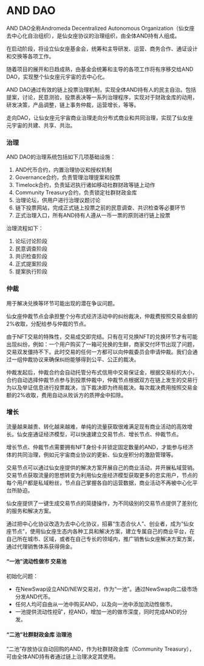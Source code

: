# AND DAO

AND DAO全称Andromeda Decentralized Autonomous Organization（仙女座去中心化自治组织），是仙女座协议的治理组织，由全体AND持有人组成。

在启动阶段，将设立仙女座基金会，统筹和主导研发、运营、商务合作、通证设计和交换等各项工作。

随着项目的展开和日趋成熟，由基金会统筹和主导的各项工作将有序移交给AND DAO，实现整个仙女座元宇宙的去中心化。

AND DAO通过有效的链上投票治理机制，实现全体AND持有人的民主自治。包括提案，讨论，民意测验，投票表决等一系列治理程序，实现对于财政金库的动用，研发决策，产品调整，链上事务仲裁，运营增长，等等。

走向DAO，让仙女座元宇宙商业治理走向分布式商业和共同治理，实现了仙女座元宇宙的共建、共享、共治。

### 治理

AND DAO的治理系统包括如下几项基础设施：

1. AND代币合约，内置治理协议和授权机制
2. Governance合约，负责管理治理提案和投票
3. Timelock合约，负责延迟执行诸如移动社群财政等链上动作
4. Community Treasury合约，负责锁定社群财政金库
5. 治理论坛，供用户进行治理议题讨论
6. 链下投票网站，完成正式链上投票之前的民意调查、共识检查等必要环节
7. 正式治理入口，所有AND持有人遵从一币一票的原则进行链上投票

治理流程如下：

1. 论坛讨论阶段
2. 民意调查阶段
3. 共识检查阶段
4. 正式提案阶段
5. 提案执行阶段

### 仲裁

用于解决兑换等环节可能出现的潜在争议问题。

仙女座仲裁节点会承担整个分布式经济活动中的纠纷裁决，仲裁费按照交易金额的2%收取，分配给参与仲裁的节点。

由于NFT交易的特殊性，交易成交即完结。只有在可兑换NFT的兑换环节才有可能出现纠纷，例如：一个用户购买了一箱可兑换的生鲜，商家交付环节出现了问题，交易双发僵持不下。此时交易的任何一方都可以向仲裁委员会申请仲裁。我们会通过一组仲裁协议来确保纠纷能够得到公平、公正的裁决。

仲裁发起后，仲裁合约会自动托管分布式信用中交易保证金，根据交易标的大小，合约自动选择仲裁节点参与到投票仲裁中，仲裁节点根据双方在链上发生的交易行为以及举证信息进行投票裁决，当下裁决即为终局裁决。每次裁决费用按照交易金额的2%收取，费用自动从败诉方的质押金中扣除。

### 增长

流量越来越贵、转化越来越难，单纯的流量获取很难满足现有商业活动的高效增长。仙女座通证经济模型，可以快速建立交易节点、增长节点、仲裁节点。

增长节点、仲裁节点需要拥有NFT身份卡并锁定固定数量的AND，才能参与经济体的共同治理，例如元宇宙商业协议的更新、仙女座积分的激励管理等。

交易节点可以通过仙女座提供的解决方案开展自己的商业活动，并开展私域营销。交易节点获取流量的思想转变为利用仙女座经济模型获取更多的忠实用户，节点的每个用户都是私域粉丝，节点自己掌握各自的运营数据，商业活动不再被中心化平台所胁迫。

仙女座提供了一键生成交易节点的简捷操作，为不同级别的交易节点提供了差别化的服务和解决方案。

通过把中心化协议改造为去中心化协议，招募“生态合伙人”、创业者，成为“仙女座节点”，使用仙女座生态内各种工具和解决方案，建立专属自己的商业平台，在自己所在城市、区域，或者在自己专长的领域内，推广销售仙女座解决方案方案，通过代理销售体系获得佣金。



#### “一池”流动性做市 交易池

初始化问题：

- 在NewSwap设立AND/NEW交易对，作为“一池”。通过NewSwap向二级市场分发AND代币。
- 任何人均可自由从一池中购买AND，以及向一池中添加流动性做市。
- 一池提供流动性挖矿，挖AND，增加一池的做市深度，同时完成AND的分发。

#### “二池”社群财政金库 治理池

“二池”存放协议自动回购的AND，作为社群财政金库（Community Treasury），可由全体AND持有者通过链上治理决定其使用。

